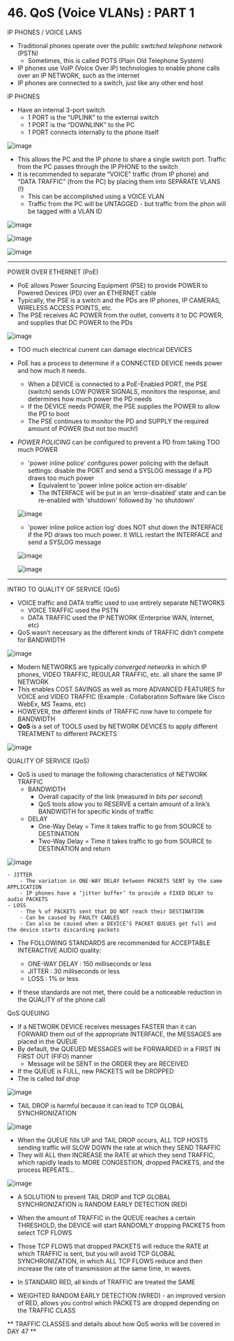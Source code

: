 # 46. QoS (Voice VLANs) : PART 1

IP PHONES / VOICE LANS

- Traditional phones operate over the *public switched telephone network* (PSTN)
    - Sometimes, this is called POTS (Plain Old Telephone System)
- IP phones use VoIP (Voice Over IP) technologies to enable phone calls over an IP NETWORK, such as the internet
- IP phones are connected to a switch, just like any other end host

IP PHONES

- Have an internal 3-port switch
    - 1 PORT is the “UPLINK” to the external switch
    - 1 PORT is the “DOWNLINK” to the PC
    - 1 PORT connects internally to the phone itself

![image](https://github.com/psaumur/CCNA/assets/106411237/0bba51c0-af57-49e4-ae29-fca2a1079a34)

- This allows the PC and the IP phone to share a single switch port. Traffic from the PC passes through the IP PHONE to the switch
- It is recommended to separate “VOICE” traffic (from IP phone) and “DATA TRAFFIC” (from the PC) by placing them into SEPARATE VLANS (!)
    - This can be accomplished using a VOICE VLAN
    - Traffic from the PC will be UNTAGGED - but traffic from the phon will be tagged with a VLAN ID

![image](https://github.com/psaumur/CCNA/assets/106411237/12a1bfa5-036a-4eb6-b165-23fc8209a1f8)

![image](https://github.com/psaumur/CCNA/assets/106411237/b7c5b7e6-fa79-4405-b72f-b609ab56f216)

![image](https://github.com/psaumur/CCNA/assets/106411237/fc26e9dd-e19e-43cc-9f2a-4022b47f98b4)

---

POWER OVER ETHERNET (PoE)

- PoE allows Power Sourcing Equipment (PSE) to provide POWER to Powered Devices (PD) over an ETHERNET cable
- Typically, the PSE is a switch and the PDs are IP phones, IP CAMERAS, WIRELESS ACCESS POINTS, etc.
- The PSE receives AC POWER from the outlet, converts it to DC POWER, and supplies that DC POWER to the PDs

![image](https://github.com/psaumur/CCNA/assets/106411237/4229e398-a50e-487c-adf3-66b235ea9189)

- TOO much electrical current can damage electrical DEVICES
- PoE has a process to determine if a CONNECTED DEVICE needs power and how much it needs.
    - When a DEVICE is connected to a PoE-Enabled PORT, the PSE (switch) sends LOW POWER SIGNALS, monitors the response, and determines how much power the PD needs
    - If the DEVICE needs POWER, the PSE supplies the POWER to allow the PD to boot
    - The PSE continues to monitor the PD and SUPPLY the required amount of POWER (but not too much!)
- *POWER POLICING* can be configured to prevent a PD from taking TOO much POWER
    - 'power inline police' configures power policing with the default settings:  disable the PORT and send a SYSLOG message if a PD draws too much power
        - Equivalent to 'power inline police action err-disable'
        - The INTERFACE will be put in an ‘error-disabled’ state and can be re-enabled with 'shutdown' followed by 'no shutdown'
    
    ![image](https://github.com/psaumur/CCNA/assets/106411237/59914c0d-2c0e-4952-a4af-1f7ada02002d)
    -  'power inline police action log' does NOT shut down the INTERFACE if the PD draws too much power. It WILL restart the INTERFACE and send a SYSLOG message
    
    ![image](https://github.com/psaumur/CCNA/assets/106411237/9717fb1e-9129-41f9-90bb-613c2bdee460)
    
    ![image](https://github.com/psaumur/CCNA/assets/106411237/8fe2eb15-49be-4f63-9f6f-79c0d5fe052f)
    

---

INTRO TO QUALITY OF SERVICE (QoS)

- VOICE traffic and DATA traffic used to use entirely separate NETWORKS
    - VOICE TRAFFIC used the PSTN
    - DATA TRAFFIC used the IP NETWORK (Enterprise WAN, Internet, etc)
- QoS wasn’t necessary as the different kinds of TRAFFIC didn’t compete for BANDWIDTH

![image](https://github.com/psaumur/CCNA/assets/106411237/8a21a767-5a93-42bd-a8d4-52453f8a7341)

- Modern NETWORKS are typically *converged networks* in which IP phones, VIDEO TRAFFIC, REGULAR TRAFFIC, etc. all share the same IP NETWORK
- This enables COST SAVINGS as well as more ADVANCED FEATURES for VOICE and VIDEO TRAFFIC (Example : Collaboration Software like Cisco WebEx, MS Teams, etc)
- HOWEVER, the different kinds of TRAFFIC now have to compete for BANDWIDTH
- **QoS** is a set of TOOLS used by NETWORK DEVICES to apply different TREATMENT to different PACKETS

![image](https://github.com/psaumur/CCNA/assets/106411237/8909efdb-bbbd-4f50-b412-7abe12a3bcef)

QUALITY OF SERVICE (QoS)

- QoS is used to manage the following characteristics of NETWORK TRAFFIC
    - BANDWIDTH
        - Overall capacity of the link (measured in *bits per second*)
        - QoS tools allow you to RESERVE a certain amount of a link’s BANDWIDTH for specific kinds of traffic
    - DELAY
        - One-Way Delay = Time it takes traffic to go from SOURCE to DESTINATION
        - Two-Way Delay = Time it takes traffic to go from SOURCE to DESTINATION and return
        
![image](https://github.com/psaumur/CCNA/assets/106411237/29ed6306-a6aa-46ba-af2f-5ebcd383d1d7)
        
    
    - JITTER
        - The variation in ONE-WAY DELAY between PACKETS SENT by the same APPLICATION
        - IP phones have a ‘jitter buffer’ to provide a FIXED DELAY to audio PACKETS
    - LOSS
        - The % of PACKETS sent that DO NOT reach their DESTINATION
        - Can be caused by FAULTY CABLES
        - Can also be caused when a DEVICE’S PACKET QUEUES get full and the device starts discarding packets
    
- The FOLLOWING STANDARDS are recommended for ACCEPTABLE INTERACTIVE AUDIO quality:
    - ONE-WAY DELAY : 150 milliseconds or less
    - JITTER : 30 milliseconds or less
    - LOSS : 1% or less
    
- If these standards are not met, there could be a noticeable reduction in the QUALITY of the phone call
    
    

QoS QUEUING

- If a NETWORK DEVICE receives messages FASTER than it can FORWARD them out of the appropriate INTERFACE, the MESSAGES are placed in the QUEUE
- By default, the QUEUED MESSAGES will be FORWARDED in a FIRST IN FIRST OUT (FIFO) manner
    - Message will be SENT in the ORDER they are RECEIVED
- If the QUEUE is FULL, new PACKETS will be DROPPED
- The is called *tail drop*

![image](https://github.com/psaumur/CCNA/assets/106411237/15de2fcd-5711-4014-8185-9975b2ce8a0d)

- TAIL DROP is harmful because it can lead to TCP GLOBAL SYNCHRONIZATION

![image](https://github.com/psaumur/CCNA/assets/106411237/1d22afa7-91aa-4e86-9c5f-ad9506dcb44c)

- When the QUEUE fills UP and TAIL DROP occurs, ALL TCP HOSTS sending traffic will SLOW DOWN the rate at which they SEND TRAFFIC
- They will ALL then INCREASE the RATE at which they send TRAFFIC, which rapidly leads to MORE CONGESTION, dropped PACKETS, and the process REPEATS…

![image](https://github.com/psaumur/CCNA/assets/106411237/b75c2cac-043c-4df6-a1d6-f26d9110630a)

- A SOLUTION to prevent TAIL DROP and TCP GLOBAL SYNCHRONIZATION is RANDOM EARLY DETECTION (RED)

- When the amount of TRAFFIC in the QUEUE reaches a certain THRESHOLD, the DEVICE will start RANDOMLY dropping PACKETS from select TCP FLOWS
- Those TCP FLOWS that dropped PACKETS will reduce the RATE at which TRAFFIC is sent, but you will avoid TCP GLOBAL SYNCHRONIZATION, in which ALL TCP FLOWS reduce and then increase the rate of transmission at the same time, in waves.
- In STANDARD RED, all kinds of TRAFFIC are treated the SAME
- WEIGHTED RANDOM EARLY DETECTION (WRED) - an improved version of RED, allows you control which PACKETS are dropped depending on the TRAFFIC CLASS

** TRAFFIC CLASSES and details about how QoS works will be covered in DAY 47 **
